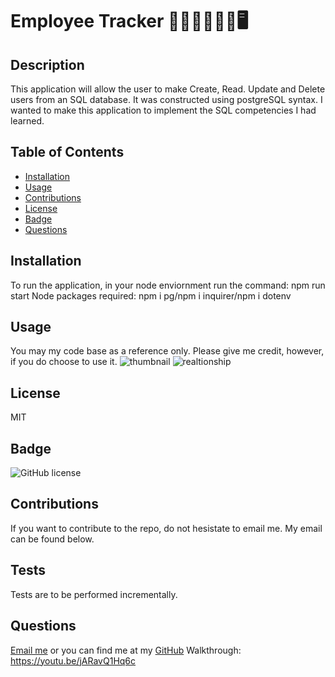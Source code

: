# Employee Tracker 🧑🏿‍💼👩🏾‍💻🖥️

## Description

This application will allow the user to make Create, Read. Update and Delete users from an SQL database. It was constructed using postgreSQL syntax. 
I wanted to make this application to implement the SQL competencies I had learned.

## Table of Contents

- [Installation](#installation)
- [Usage](#usage)
- [Contributions](#contributions)
- [License](#license)
- [Badge](#badge)
- [Questions](#questions)

## Installation

To run the application, in your node enviornment run the command: npm run start
Node packages required: npm i pg/npm i inquirer/npm i dotenv

## Usage
 You may my code base as a reference only. Please give me credit, however, if you do choose to use it. ![thumbnail](Assets/images/12-sql-homework-video-thumbnail.png) ![realtionship](Assets/images/100-sql-challenge-ERD.png)

## License

MIT

## Badge
![GitHub license](https://img.shields.io/badge/MIT-license-pink)

## Contributions

If you want to contribute to the repo, do not hesistate to email me. My email can be found below.

## Tests

Tests are to be performed incrementally.

## Questions 

[Email me](mailto:raheemsenegal@outlook.com) or you can find me at my [GitHub](github.com/rs0579) Walkthrough: https://youtu.be/jARavQ1Hq6c

